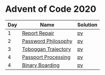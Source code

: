# Advent of Code 2020

|Day|Name|Solution|
|---|---|---|
|1|[Report Repair](https://adventofcode.com/2020/day/1)|[py](/2020/python/day1.py)|
|2|[Password Philosophy](https://adventofcode.com/2020/day/2)|[py](/2020/python/day2.py)|
|3|[Toboggan Trajectory](https://adventofcode.com/2020/day/3)|[py](/2020/python/day3.py)|
|4|[Passport Processing](https://adventofcode.com/2020/day/4)|[py](/2020/python/day4.py)|
|4|[Binary Boarding](https://adventofcode.com/2020/day/5)|[py](/2020/python/day5.py)|
